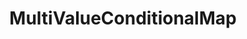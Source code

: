 ---
optionsClassName: MultiValueConditionalMapOptions
optionsClassFullName: MigrationTools.Tools.MultiValueConditionalMapOptions
configurationSamples:
- name: defaults
  order: 2
  description: 
  code: >-
    {
      "MigrationTools": {
        "Version": "16.0",
        "CommonTools": {
          "FieldMappingTool": {
            "FieldMaps": [
              {
                "FieldMapType": "MultiValueConditionalMap",
                "ApplyTo": [
                  "*"
                ]
              }
            ]
          }
        }
      }
    }
  sampleFor: MigrationTools.Tools.MultiValueConditionalMapOptions
- name: sample
  order: 1
  description: 
  code: >-
    {
      "MigrationTools": {
        "Version": "16.0",
        "CommonTools": {
          "FieldMappingTool": {
            "FieldMaps": [
              {
                "FieldMapType": "MultiValueConditionalMap",
                "ApplyTo": [
                  "SomeWorkItemType"
                ],
                "sourceFieldsAndValues": {
                  "Field1": "Value1",
                  "Field2": "Value2"
                },
                "targetFieldsAndValues": {
                  "Field1": "Value1",
                  "Field2": "Value2"
                }
              }
            ]
          }
        }
      }
    }
  sampleFor: MigrationTools.Tools.MultiValueConditionalMapOptions
- name: classic
  order: 3
  description: 
  code: >-
    {
      "$type": "MultiValueConditionalMapOptions",
      "sourceFieldsAndValues": {
        "Field1": "Value1",
        "Field2": "Value2"
      },
      "targetFieldsAndValues": {
        "Field1": "Value1",
        "Field2": "Value2"
      },
      "ApplyTo": [
        "*",
        "SomeWorkItemType"
      ]
    }
  sampleFor: MigrationTools.Tools.MultiValueConditionalMapOptions
description: missing XML code comments
className: MultiValueConditionalMap
typeName: FieldMaps
architecture: 
options:
- parameterName: ApplyTo
  type: List
  description: missing XML code comments
  defaultValue: missing XML code comments
- parameterName: sourceFieldsAndValues
  type: Dictionary
  description: missing XML code comments
  defaultValue: missing XML code comments
- parameterName: targetFieldsAndValues
  type: Dictionary
  description: missing XML code comments
  defaultValue: missing XML code comments
status: missing XML code comments
processingTarget: missing XML code comments
classFile: src/MigrationTools.Clients.TfsObjectModel/Tools/FieldMappingTool/FieldMaps/MultiValueConditionalMap.cs
optionsClassFile: src/MigrationTools/Tools/FieldMappingTool/FieldMaps/MultiValueConditionalMapOptions.cs

redirectFrom:
- /Reference/FieldMaps/MultiValueConditionalMapOptions/
layout: reference
toc: true
permalink: /Reference/FieldMaps/MultiValueConditionalMap/
title: MultiValueConditionalMap
categories:
- FieldMaps
- 
topics:
- topic: notes
  path: /docs/Reference/FieldMaps/MultiValueConditionalMap-notes.md
  exists: false
  markdown: ''
- topic: introduction
  path: /docs/Reference/FieldMaps/MultiValueConditionalMap-introduction.md
  exists: false
  markdown: ''

---